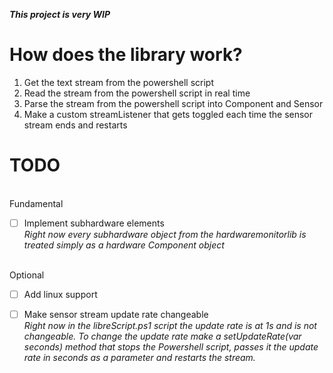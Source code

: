 ***This project is very WIP***

# How does the library work?
1. Get the text stream from the powershell script
2. Read the stream from the powershell script in real time
3. Parse the stream from the powershell script into Component and Sensor
4. Make a custom streamListener that gets toggled each time the sensor stream ends and restarts

# TODO
<br>Fundamental

- [ ] Implement subhardware elements
<br>_Right now every subhardware object from the hardwaremonitorlib is treated simply as a hardware Component object_


<br>Optional
- [ ] Add linux support

- [ ] Make sensor stream update rate changeable
<br>_Right now in the libreScript.ps1 script the update rate is at 1s and is not changeable. To change the update rate make a setUpdateRate(var seconds) method that stops the Powershell script, passes it the update rate in seconds as a parameter and restarts the stream._